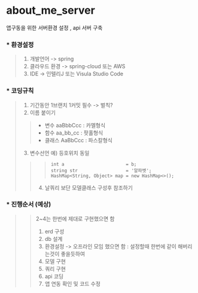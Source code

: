 # about_me_server
앱구동을 위한 서버환경 설정 , api 서버 구축 

### * 환경설정
> 1. 개발언어 -> spring
> 2. 클라우드 환경  -> spring-cloud 또는 AWS
> 3. IDE -> 인텔리J 또는 Visula Studio Code 

### * 코딩규칙
> 1. 기간동안 1브랜치 1커밋 필수 -> 벌칙?
> 2. 이름 붙이기
> > + 변수 aaBbbCcc : 카멜형식
> > + 함수 aa_bb_cc : 팟홀형식
> > + 클래스 AaBbCcc : 파스칼형식
> 3. 변수선언 예) 등호위치 동일
> > >``` 
> > > int a                       = b;
> > > string str                  = '알파벳';
> > > HashMap<String, Object> map = new HashMap<>();
> > > ```
> > 4. 날쿼리 보단 모델클래스 구성후 참조하기

### * 진행순서 (예상) 
> > 2~4는 한번에 제대로 구현했으면 함
> > 1. erd 구성
> > 2. db 설계
> > 3. 환경설정 -> 오프라인 모임 했으면 함 : 설정할때 한번에 같이 해버리는것이 좋을듯하여
> > 4. 모델 구현
> > 5. 쿼리 구현
> > 6. api 코딩
> > 7. 앱 연동 확인 및 코드 수정
 
